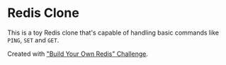 # Redis Clone

This is a toy Redis clone that's capable of handling
basic commands like `PING`, `SET` and `GET`.

Created with ["Build Your Own Redis" Challenge](https://codecrafters.io/challenges/redis).
